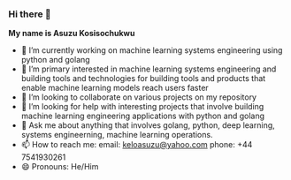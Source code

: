### Hi there 👋

**My name is Asuzu Kosisochukwu**

<!--
**asuzukosi/asuzukosi** is a ✨ _special_ ✨ repository because its `README.md` (this file) appears on your GitHub profile.

Here are some ideas to get you started:
-->

- 🔭 I’m currently working on machine learning systems engineering using python and golang
- 🌱 I’m primary interested in machine learning systems engineering and building tools and technologies for building tools and products that enable machine learning models reach users faster
- 👯 I’m looking to collaborate on various projects on my repository
- 🤔 I’m looking for help with interesting projects that involve building machine learning engineering applications with python and golang
- 💬 Ask me about anything that involves golang, python, deep learning, systems engineerning, machine learning operations.
- 📫 How to reach me: email: keloasuzu@yahoo.com phone: +44 7541930261
- 😄 Pronouns: He/Him
